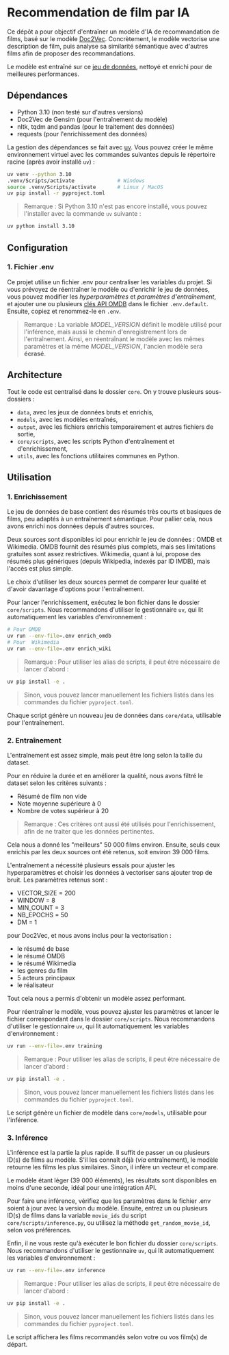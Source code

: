 # Recommendation de film par IA

Ce dépôt a pour objectif d'entraîner un modèle d'IA de recommandation de films, basé sur le modèle [Doc2Vec](https://radimrehurek.com/gensim/auto_examples/tutorials/run_doc2vec_lee.html). Concrètement, le modèle vectorise une description de film, puis analyse sa similarité sémantique avec d'autres films afin de proposer des recommandations.

Le modèle est entraîné sur ce [jeu de données](https://www.kaggle.com/datasets/alanvourch/tmdb-movies-daily-updates), nettoyé et enrichi pour de meilleures performances.


## Dépendances

- Python 3.10 (non testé sur d'autres versions)
- Doc2Vec de Gensim (pour l'entraînement du modèle)
- nltk, tqdm and pandas (pour le traitement des données)
- requests (pour l'enrichissement des données)

La gestion des dépendances se fait avec [uv](https://github.com/astral-sh/uv). Vous pouvez créer le même environnement virtuel avec les commandes suivantes depuis le répertoire racine (après avoir installé `uv`) :
```sh
uv venv --python 3.10
.venv/Scripts/activate              # Windows
source .venv/Scripts/activate       # Linux / MacOS
uv pip install -r pyproject.toml
```

> Remarque : Si Python 3.10 n'est pas encore installé, vous pouvez l'installer avec la commande `uv` suivante :

```sh
uv python install 3.10
```


## Configuration

### 1. Fichier .env

Ce projet utilise un fichier .env pour centraliser les variables du projet. Si vous prévoyez de réentraîner le modèle ou d'enrichir le jeu de données, vous pouvez modifier les *hyperparamètres* et *paramètres d'entraînement*, et ajouter une ou plusieurs [clés API OMDB](https://www.omdbapi.com/) dans le fichier `.env.default`. Ensuite, copiez et renommez-le en `.env`.

> Remarque : La variable *MODEL_VERSION* définit le modèle utilisé pour l'inférence, mais aussi le chemin d'enregistrement lors de l'entraînement. Ainsi, en réentraînant le modèle avec les mêmes paramètres et la même *MODEL_VERSION*, l'ancien modèle sera **écrasé**.


## Architecture

Tout le code est centralisé dans le dossier `core`. On y trouve plusieurs sous-dossiers :
- `data`, avec les jeux de données bruts et enrichis,
- `models`, avec les modèles entraînés,
- `output`, avec les fichiers enrichis temporairement et autres fichiers de sortie,
- `core/scripts`, avec les scripts Python d'entraînement et d'enrichissement,
- `utils`, avec les fonctions utilitaires communes en Python.


## Utilisation

### 1. Enrichissement

Le jeu de données de base contient des résumés très courts et basiques de films, peu adaptés à un entraînement sémantique. Pour pallier cela, nous avons enrichi nos données depuis d'autres sources.

Deux sources sont disponibles ici pour enrichir le jeu de données : OMDB et Wikimedia. OMDB fournit des résumés plus complets, mais ses limitations gratuites sont assez restrictives. Wikimedia, quant à lui, propose des résumés plus génériques (depuis Wikipedia, indexés par ID IMDB), mais l'accès est plus simple.

Le choix d'utiliser les deux sources permet de comparer leur qualité et d'avoir davantage d'options pour l'entraînement.

Pour lancer l'enrichissement, exécutez le bon fichier dans le dossier `core/scripts`.
Nous recommandons d'utiliser le gestionnaire `uv`, qui lit automatiquement les variables d'environnement :
```sh
# Pour OMDB
uv run --env-file=.env enrich_omdb
# Pour  Wikimedia
uv run --env-file=.env enrich_wiki
```

> Remarque : Pour utiliser les alias de scripts, il peut être nécessaire de lancer d'abord :
```sh
uv pip install -e .
```
> Sinon, vous pouvez lancer manuellement les fichiers listés dans les commandes du fichier `pyproject.toml`.

Chaque script génère un nouveau jeu de données dans `core/data`, utilisable pour l'entraînement.


### 2. Entraînement

L'entraînement est assez simple, mais peut être long selon la taille du dataset.

Pour en réduire la durée et en améliorer la qualité, nous avons filtré le dataset selon les critères suivants :
- Résumé de film non vide
- Note moyenne supérieure à 0
- Nombre de votes supérieur à 20

> Remarque : Ces critères ont aussi été utilisés pour l'enrichissement, afin de ne traiter que les données pertinentes.

Cela nous a donné les "meilleurs" 50 000 films environ. Ensuite, seuls ceux enrichis par les deux sources ont été retenus, soit environ 39 000 films.

L'entraînement a nécessité plusieurs essais pour ajuster les hyperparamètres et choisir les données à vectoriser sans ajouter trop de bruit. Les paramètres retenus sont :
- VECTOR_SIZE = 200
- WINDOW = 8
- MIN_COUNT = 3
- NB_EPOCHS = 50
- DM = 1

pour Doc2Vec, et nous avons inclus pour la vectorisation :
- le résumé de base
- le résumé OMDB
- le résumé Wikimedia
- les genres du film
- 5 acteurs principaux
- le réalisateur

Tout cela nous a permis d'obtenir un modèle assez performant.

Pour réentraîner le modèle, vous pouvez ajuster les paramètres et lancer le fichier correspondant dans le dossier `core/scripts`.
Nous recommandons d'utiliser le gestionnaire `uv`, qui lit automatiquement les variables d'environnement :
```sh
uv run --env-file=.env training
```

> Remarque : Pour utiliser les alias de scripts, il peut être nécessaire de lancer d'abord :
```sh
uv pip install -e .
```
> Sinon, vous pouvez lancer manuellement les fichiers listés dans les commandes du fichier `pyproject.toml`.

Le script génère un fichier de modèle dans `core/models`, utilisable pour l'inférence.


### 3. Inférence

L'inférence est la partie la plus rapide. Il suffit de passer un ou plusieurs ID(s) de films au modèle. S'il les connaît déjà (*via* entraînement), le modèle retourne les films les plus similaires. Sinon, il infère un vecteur et compare.

Le modèle étant léger (39 000 éléments), les résultats sont disponibles en moins d'une seconde, idéal pour une intégration API.

Pour faire une inférence, vérifiez que les paramètres dans le fichier .env soient à jour avec la version du modèle. Ensuite, entrez un ou plusieurs ID(s) de films dans la variable `movie_ids` du script `core/scripts/inference.py`, ou utilisez la méthode `get_random_movie_id`, selon vos préférences.

Enfin, il ne vous reste qu'à exécuter le bon fichier du dossier `core/scripts`.
Nous recommandons d'utiliser le gestionnaire `uv`, qui lit automatiquement les variables d'environnement :
```sh
uv run --env-file=.env inference
```

> Remarque : Pour utiliser les alias de scripts, il peut être nécessaire de lancer d'abord :
```sh
uv pip install -e .
```
> Sinon, vous pouvez lancer manuellement les fichiers listés dans les commandes du fichier `pyproject.toml`.

Le script affichera les films recommandés selon votre ou vos film(s) de départ.
